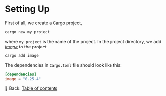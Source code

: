 # Setting Up

First of all, we create a [Cargo](https://doc.rust-lang.org/cargo/index.html) project,

```sh
cargo new my_project
```

where `my_project` is the name of the project.
In the project directory, we add [*image*](https://github.com/image-rs/image) to the project.

```sh
cargo add image
```

The dependencies in `Cargo.toml` file should look like this:

```toml
[dependencies]
image = "0.25.4"
```

<!-- :arrow_right:  Next:  -->

:blue_book: Back: [Table of contents](./../README.md)
